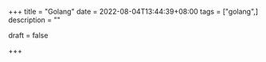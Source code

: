 +++
title =  "Golang"
date = 2022-08-04T13:44:39+08:00
tags = ["golang",]
description = ""

draft = false

+++
